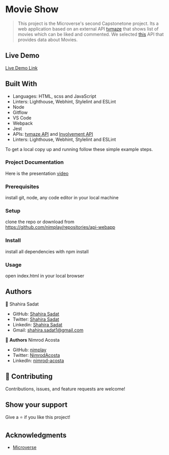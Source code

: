 # Movie Show 
> This project is the Microverse's second Capstonetone project. 
> Its a web application based on an external API [tvmaze](https://www.tvmaze.com/api) that shows list of movies which can be liked and commented. 
> We selected [this](https://www.tvmaze.com/api) API that provides data about Movies.

## Live Demo

[Live Demo Link](https://nimplay.github.io/api-webapp/dist)

## Built With
- Languages: HTML, scss and JavaScript
- Linters: Lighthouse, Webhint, Stylelint and ESLint
- Node
- Gitflow
- VS Code
- Webpack
- Jest
- APIs: [tvmaze API](https://www.tvmaze.com/api) and [Involvement API](https://www.notion.so/Involvement-API-869e60b5ad104603aa6db59e08150270)
- Linters: Lighthouse, Webhint, Stylelint and ESLint

To get a local copy up and running follow these simple example steps.

### Project Documentation

Here is the presentation [video]()

### Prerequisites
install git, node, any code editor in your local machine

### Setup
clone the repo or download from https://github.com/nimplay/repositories/api-webapp

### Install
install all dependencies with npm install

### Usage
open index.html in your local browser

## Authors
👤 Shahira Sadat

- GitHub: [Shahira Sadat](https://github.com/shahira-sadat)
- Twitter: [Shahira Sadat](https://twitter.com/SadatShahira)
- Linkedin: [Shahira Sadat](https://www.linkedin.com/in/shahira-sadat-49b402199)
- Gmail: shahira.sadat1@gmail.com


👤 **Authors**
Nimrod Acosta

- GitHub: [nimplay](https://github.com/nimplay)
- Twitter: [NimrodAcosta](https://twitter.com/NimrodAcosta)
- LinkedIn: [nimrod-acosta](https://www.linkedin.com/in/nimrod-acosta-734330169/)
  
## 🤝 Contributing

Contributions, issues, and feature requests are welcome!

## Show your support

Give a ⭐️ if you like this project!

## Acknowledgments

- [Microverse](https://www.microverse.org/)


